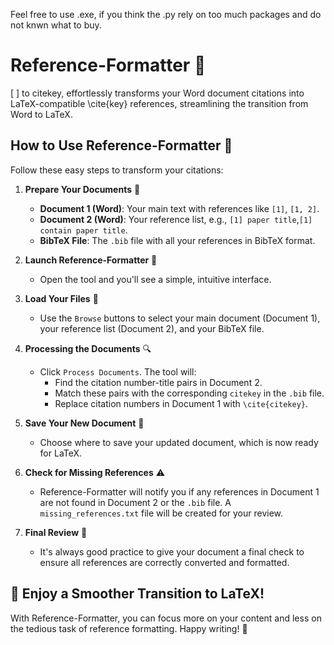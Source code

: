 Feel free to use .exe, if you think the .py rely on too much packages and do not knwn what to buy.

# Reference-Formatter 🌟
[ ] to citekey, effortlessly transforms your Word document citations into LaTeX-compatible \cite{key} references, streamlining the transition from Word to LaTeX.

## How to Use Reference-Formatter 📘

Follow these easy steps to transform your citations:

1. **Prepare Your Documents** 📄
   - **Document 1 (Word)**: Your main text with references like `[1]`, `[1, 2]`. 
   - **Document 2 (Word)**: Your reference list, e.g., `[1] paper title`,`[1] contain paper title`. 
   - **BibTeX File**: The `.bib` file with all your references in BibTeX format.

2. **Launch Reference-Formatter** 🚀
   - Open the tool and you'll see a simple, intuitive interface.

3. **Load Your Files** 📂
   - Use the `Browse` buttons to select your main document (Document 1), your reference list (Document 2), and your BibTeX file.

4. **Processing the Documents** 🔍
   - Click `Process Documents`. The tool will:
     - Find the citation number-title pairs in Document 2.
     - Match these pairs with the corresponding `citekey` in the `.bib` file.
     - Replace citation numbers in Document 1 with `\cite{citekey}`.

5. **Save Your New Document** 💾
   - Choose where to save your updated document, which is now ready for LaTeX.

6. **Check for Missing References** ⚠️
   - Reference-Formatter will notify you if any references in Document 1 are not found in Document 2 or the `.bib` file. A `missing_references.txt` file will be created for your review.

7. **Final Review** 👀
   - It's always good practice to give your document a final check to ensure all references are correctly converted and formatted.

## 🌈 Enjoy a Smoother Transition to LaTeX!

With Reference-Formatter, you can focus more on your content and less on the tedious task of reference formatting. Happy writing! 🎉
